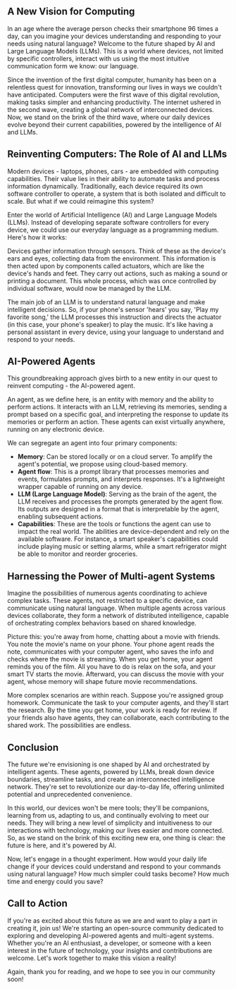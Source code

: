 ## A New Vision for Computing

In an age where the average person checks their smartphone 96 times a day, can you imagine your devices understanding and responding to your needs using natural language? Welcome to the future shaped by AI and Large Language Models (LLMs). This is a world where devices, not limited by specific controllers, interact with us using the most intuitive communication form we know: our language.

Since the invention of the first digital computer, humanity has been on a relentless quest for innovation, transforming our lives in ways we couldn't have anticipated. Computers were the first wave of this digital revolution, making tasks simpler and enhancing productivity. The internet ushered in the second wave, creating a global network of interconnected devices. Now, we stand on the brink of the third wave, where our daily devices evolve beyond their current capabilities, powered by the intelligence of AI and LLMs.

## Reinventing Computers: The Role of AI and LLMs

Modern devices - laptops, phones, cars - are embedded with computing capabilities. Their value lies in their ability to automate tasks and process information dynamically. Traditionally, each device required its own software controller to operate, a system that is both isolated and difficult to scale. But what if we could reimagine this system?

Enter the world of Artificial Intelligence (AI) and Large Language Models (LLMs). Instead of developing separate software controllers for every device, we could use our everyday language as a programming medium. Here's how it works:

Devices gather information through sensors. Think of these as the device's ears and eyes, collecting data from the environment. This information is then acted upon by components called actuators, which are like the device's hands and feet. They carry out actions, such as making a sound or printing a document. This whole process, which was once controlled by individual software, would now be managed by the LLM.

The main job of an LLM is to understand natural language and make intelligent decisions. So, if your phone's sensor 'hears' you say, 'Play my favorite song,' the LLM processes this instruction and directs the actuator (in this case, your phone's speaker) to play the music. It's like having a personal assistant in every device, using your language to understand and respond to your needs.

## AI-Powered Agents

This groundbreaking approach gives birth to a new entity in our quest to reinvent computing - the AI-powered agent.

An agent, as we define here, is an entity with memory and the ability to perform actions. It interacts with an LLM, retrieving its memories, sending a prompt based on a specific goal, and interpreting the response to update its memories or perform an action. These agents can exist virtually anywhere, running on any electronic device.

We can segregate an agent into four primary components:

- **Memory**: Can be stored locally or on a cloud server. To amplify the agent's potential, we propose using cloud-based memory.
- **Agent flow**: This is a prompt library that processes memories and events, formulates prompts, and interprets responses. It's a lightweight wrapper capable of running on any device.
- **LLM (Large Language Model)**: Serving as the brain of the agent, the LLM receives and processes the prompts generated by the agent flow. Its outputs are designed in a format that is interpretable by the agent, enabling subsequent actions.
- **Capabilities**: These are the tools or functions the agent can use to impact the real world. The abilities are device-dependent and rely on the available software. For instance, a smart speaker's capabilities could include playing music or setting alarms, while a smart refrigerator might be able to monitor and reorder groceries.

## Harnessing the Power of Multi-agent Systems

Imagine the possibilities of numerous agents coordinating to achieve complex tasks. These agents, not restricted to a specific device, can communicate using natural language. When multiple agents across various devices collaborate, they form a network of distributed intelligence, capable of orchestrating complex behaviors based on shared knowledge.

Picture this: you're away from home, chatting about a movie with friends. You note the movie's name on your phone. Your phone agent reads the note, communicates with your computer agent, who saves the info and checks where the movie is streaming. When you get home, your agent reminds you of the film. All you have to do is relax on the sofa, and your smart TV starts the movie. Afterward, you can discuss the movie with your agent, whose memory will shape future movie recommendations.

More complex scenarios are within reach. Suppose you're assigned group homework. Communicate the task to your computer agents, and they'll start the research. By the time you get home, your work is ready for review. If your friends also have agents, they can collaborate, each contributing to the shared work. The possibilities are endless.

## Conclusion

The future we're envisioning is one shaped by AI and orchestrated by intelligent agents. These agents, powered by LLMs, break down device boundaries, streamline tasks, and create an interconnected intelligence network. They're set to revolutionize our day-to-day life, offering unlimited potential and unprecedented convenience.

In this world, our devices won't be mere tools; they'll be companions, learning from us, adapting to us, and continually evolving to meet our needs. They will bring a new level of simplicity and intuitiveness to our interactions with technology, making our lives easier and more connected. So, as we stand on the brink of this exciting new era, one thing is clear: the future is here, and it's powered by AI.

Now, let's engage in a thought experiment. How would your daily life change if your devices could understand and respond to your commands using natural language? How much simpler could tasks become? How much time and energy could you save?

## Call to Action

If you're as excited about this future as we are and want to play a part in creating it, join us! We're starting an open-source community dedicated to exploring and developing AI-powered agents and multi-agent systems. Whether you're an AI enthusiast, a developer, or someone with a keen interest in the future of technology, your insights and contributions are welcome. Let's work together to make this vision a reality!

Again, thank you for reading, and we hope to see you in our community soon!
